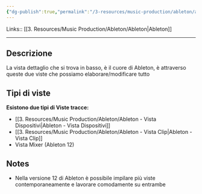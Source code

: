 ```yaml
---
{"dg-publish":true,"permalink":"/3-resources/music-production/ableton/ableton-la-vista-dettaglio-delle-tracce/","tags":["type/note"]}
---
```


Links:: [[3. Resources/Music Production/Ableton/Ableton\|Ableton]]

---

## Descrizione

La vista dettaglio che si trova in basso, è il cuore di Ableton, è attraverso queste due viste che possiamo elaborare/modificare tutto 

## Tipi di viste

**Esistono due tipi di Viste tracce:**

- [[3. Resources/Music Production/Ableton/Ableton - Vista Dispositivi\|Ableton - Vista Dispositivi]]
- [[3. Resources/Music Production/Ableton/Ableton - Vista Clip\|Ableton - Vista Clip]]
- Vista Mixer (Ableton 12)

## Notes

- Nella versione 12 di Ableton è possibile impilare più viste contemporaneamente e lavorare comodamente su entrambe 




